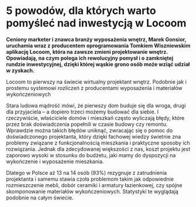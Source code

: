 
# 5 powodów, dla których warto pomyśleć nad inwestycją w Locoom

**Ceniony marketer i znawca branży wyposażenia wnętrz, Marek Gonsior, uruchamia wraz z producentem oprogramowania Tomkiem Wiszniewskim aplikację Locoom, która na zawsze zmieni projektowanie wnętrz. Opowiadają, na czym polega ich rewolucyjny pomysł i o zamkniętej rundzie inwestycyjnej, dzięki której wąskie grono osób może wziąć udział w zyskach.**

Locoom to pierwszy na świecie wirtualny projektant wnętrz. Podobnie jak  i prostemu systemowi rozliczeń z producentami wyposażenia i materiałów wykończeniowych

Stara ludowa mądrość mówi, że pierwszy dom buduje się dla wroga, drugi dla przyjaciela – a dopiero trzeci możemy budować dla siebie. I rzeczywiście, właściciele domów i mieszkań często wyliczają błędy, które przez brak doświadczenia popełnili w czasie budowy czy remontu. Wprawdzie można takich błędów uniknąć, zwracając się o pomoc do doświadczonego projektanta, który dzięki fachowej wiedzy świetnie zna problemy związane z funkcjonalnością mieszkania i praktyczne sposoby ich rozwiązania. Jednak dla zdecydowanej większości z nas, koszt projektu jest zaporowo wysoki w stosunku do budżetu, jaki mamy do dyspozycji na wykończenie i wyposażenie mieszkania.

Dlatego w Polsce aż 13 na 14 osób (93%) rezygnuje z zatrudnienia projektanta i samemu stawia czoła problemom takim jak odpowiednie rozmieszczenie mebli, dobór ceramiki i armatury łazienkowej, czy spójne skomponowanie materiałów wykończeniowych. Statystyki te wyglądają podobnie na całym świecie.
<!--stackedit_data:
eyJoaXN0b3J5IjpbLTQzMTAxMDA1NCwtMTk5OTQ4ODgxMywyMD
UxMDEwMjE2LC02NTM3MjAxMjgsLTIwOTAyNTAzMzZdfQ==
-->
